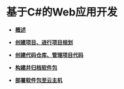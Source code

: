 # **基于C\#的Web应用开发**<a name="devcloud_qs_0500"></a>

-   **[概述](基于C-的Web应用开发-概述.md)**  

-   **[创建项目、进行项目规划](基于C-的Web应用开发-创建项目-进行项目规划.md)**  

-   **[创建代码仓库、管理项目代码](基于C-的Web应用开发-创建代码仓库-管理项目代码.md)**  

-   **[构建并归档软件包](基于C-的Web应用开发-构建并归档软件包.md)**  

-   **[部署软件包至云主机](基于C-的Web应用开发-部署软件包至云主机.md)**  


